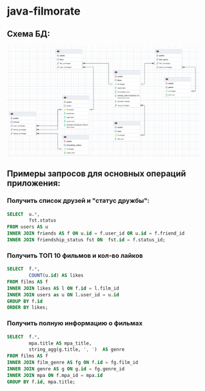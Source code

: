 # java-filmorate

## Схема БД:
![Screenshot](filmorate-diagram.png)

## Примеры запросов для основных операций приложения:

### Получить список друзей и "статус дружбы":
```sql
SELECT  u.*, 
        fst.status 
FROM users AS u
INNER JOIN friends AS f ON u.id = f.user_id OR u.id = f.friend_id
INNER JOIN friendship_status fst ON  fst.id = f.status_id;
```

### Получить ТОП 10 фильмов и кол-во лайков
```sql
SELECT  f.*, 
        COUNT(u.id) AS likes
FROM films AS f
INNER JOIN likes AS l ON f.id = l.film_id
INNER JOIN users as u ON l.user_id = u.id
GROUP BY f.id
ORDER BY likes;
```
### Получить полную информацию о фильмах
```sql
SELECT  f.*, 
		mpa.title AS mpa_title, 
		string_agg(g.title, ', ')  AS genre
FROM films AS f
INNER JOIN film_genre AS fg ON f.id = fg.film_id
INNER JOIN genre AS g ON g.id = fg.genre_id
INNER JOIN mpa ON f.mpa_id = mpa.id
GROUP BY f.id, mpa.title;
```